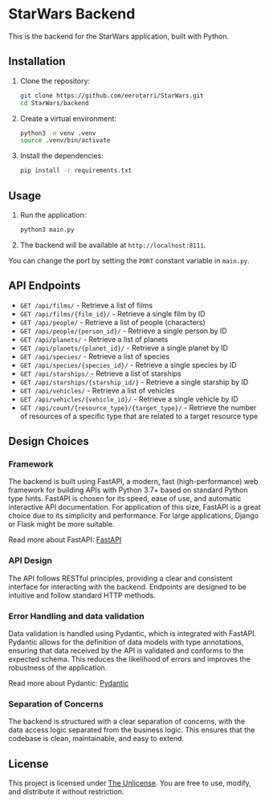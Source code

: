 # StarWars Backend

This is the backend for the StarWars application, built with Python.

## Installation

1. Clone the repository:

   ```sh
   git clone https://github.com/eerotarri/StarWars.git
   cd StarWars/backend
   ```

2. Create a virtual environment:

   ```sh
   python3 -m venv .venv
   source .venv/bin/activate
   ```

3. Install the dependencies:
   ```sh
   pip install -r requirements.txt
   ```

## Usage

1. Run the application:

   ```sh
   python3 main.py
   ```

2. The backend will be available at `http://localhost:8111`.

You can change the port by setting the `PORT` constant variable in `main.py`.

## API Endpoints

- `GET /api/films/` - Retrieve a list of films
- `GET /api/films/{film_id}/` - Retrieve a single film by ID
- `GET /api/people/` - Retrieve a list of people (characters)
- `GET /api/people/{person_id}/` - Retrieve a single person by ID
- `GET /api/planets/` - Retrieve a list of planets
- `GET /api/planets/{planet_id}/` - Retrieve a single planet by ID
- `GET /api/species/` - Retrieve a list of species
- `GET /api/species/{species_id}/` - Retrieve a single species by ID
- `GET /api/starships/` - Retrieve a list of starships
- `GET /api/starships/{starship_id/}` - Retrieve a single starship by ID
- `GET /api/vehicles/` - Retrieve a list of vehicles
- `GET /api/vehicles/{vehicle_id}/` - Retrieve a single vehicle by ID
- `GET /api/count/{resource_type}/{target_type}/` - Retrieve the number of resources of a specific type that are related to a target resource type

## Design Choices

### Framework

The backend is built using FastAPI, a modern, fast (high-performance) web framework for building APIs with Python 3.7+ based on standard Python type hints. FastAPI is chosen for its speed, ease of use, and automatic interactive API documentation. For application of this size, FastAPI is a great choice due to its simplicity and performance. For large applications, Django or Flask might be more suitable.

Read more about FastAPI: [FastAPI](https://fastapi.tiangolo.com/)

### API Design

The API follows RESTful principles, providing a clear and consistent interface for interacting with the backend. Endpoints are designed to be intuitive and follow standard HTTP methods.

### Error Handling and data validation

Data validation is handled using Pydantic, which is integrated with FastAPI. Pydantic allows for the definition of data models with type annotations, ensuring that data received by the API is validated and conforms to the expected schema. This reduces the likelihood of errors and improves the robustness of the application.

Read more about Pydantic: [Pydantic](https://pydantic-docs.helpmanual.io/)

### Separation of Concerns

The backend is structured with a clear separation of concerns, with the data access logic separated from the business logic. This ensures that the codebase is clean, maintainable, and easy to extend.

## License

This project is licensed under [The Unlicense](../LICENSE). You are free to use, modify, and distribute it without restriction.
